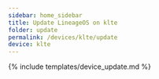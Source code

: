 ```yaml
---
sidebar: home_sidebar
title: Update LineageOS on klte
folder: update
permalink: /devices/klte/update
device: klte
---
```

{% include templates/device_update.md %}
